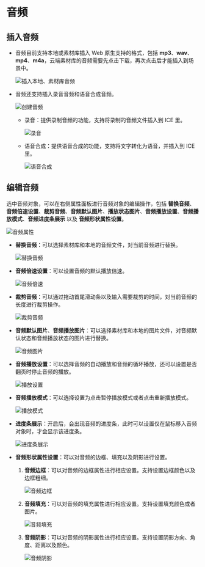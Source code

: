 # 音频

## 插入音频

- 音频目前支持本地或素材库插入 Web 原生支持的格式，包括 **mp3**、**wav**、**mp4**、**m4a**，云端素材库的音频需要先点击下载，再次点击后才能插入到场景中。

    ![插入本地、素材库音频](img/source.png)

- 音频还支持插入录音音频和语音合成音频。

    ![创建音频](img/creataudio.png)

    - 录音：提供录制音频的功能，支持将录制的音频文件插入到 ICE 里。

        ![录音](img/recordaudio.png)

    - 语音合成：提供语音合成的功能，支持将文字转化为语音，并插入到 ICE 里。

        ![语音合成](img/voice.png)

## 编辑音频

选中音频对象，可以在右侧属性面板进行音频对象的编辑操作，包括 **替换音频**、**音频倍速设置**、**裁剪音频**、**音频默认图片**、**播放状态图片**、**音频播放设置**、**音频播放模式**、**音频进度条展示** 以及 **音频形状属性设置**。

![音频属性](img/audio.png)

- **替换音频**：可以选择素材库和本地的音频文件，对当前音频进行替换。

    ![替换音频](img/changeaudio.png)

- **音频倍速设置**：可以设置音频的默认播放倍速。

    ![音频倍速](img/audiospeed.png)

- **裁剪音频**：可以通过拖动首尾滑动条以及输入需要裁剪的时间，对当前音频的长度进行裁剪操作。

    ![裁剪音频](img/cutaudio.png)

- **音频默认图片**、**音频播放图片**：可以选择素材库和本地的图片文件，对音频默认状态和音频播放状态的图片进行替换。

    ![音频图片](img/audiopicture.png)

- **音频播放设置**：可以选择音频的自动播放和音频的循环播放，还可以设置是否翻页时停止音频的播放。

    ![播放设置](img/audiosetting.png)

- **音频播放模式**：可以选择设置为点击暂停播放模式或者点击重新播放模式。

    ![播放模式](img/audiopattern.png)

- **进度条展示**：开启后，会出现音频的进度条，此时可以设置仅在鼠标移入音频对象时，才会显示该进度条。

    ![进度条展示](img/progressbar.png)

- **音频形状属性设置**：可以对音频的边框、填充以及阴影进行设置。

    1. **音频边框**：可以对音频的边框属性进行相应设置。支持设置边框颜色以及边框粗细。

        ![音频边框](img/audioframe.png)

    2. **音频填充**：可以对音频的填充属性进行相应设置。支持设置填充颜色或者图片。

        ![音频填充](img/audiofill.png)

    3. **音频阴影**：可以对音频的阴影属性进行相应设置。支持设置阴影方向、角度、距离以及颜色。

        ![音频阴影](img/audioshadow.png)
